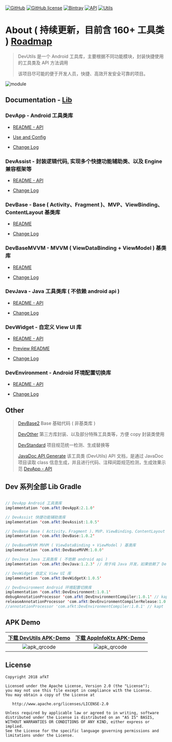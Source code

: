 
[![GitHub](https://img.shields.io/badge/GitHub-afkT-blue.svg)](https://github.com/afkT)
[![GitHub license](https://img.shields.io/github/license/afkT/DevUtils.svg)](https://github.com/afkT/DevUtils/blob/master/LICENSE)
[![Bintray](https://img.shields.io/badge/DevUtils-2.1.0-brightgreen.svg)](https://bintray.com/afkt/maven/DevAppX)
[![API](https://img.shields.io/badge/API-14%2B-brightgreen.svg?style=flat)](https://android-arsenal.com/api?level=14)
[![Utils](https://img.shields.io/badge/utils-160+-ff69b4.svg)](https://github.com/afkT/DevUtils/blob/master/lib/DevApp/README.md)

# About ( 持续更新，目前含 160+ 工具类 ) [Roadmap](https://github.com/afkT/DevUtils/projects/1)

> DevUtils 是一个 Android 工具库，主要根据不同功能模块，封装快捷使用的工具类及 API 方法调用
>
> 该项目尽可能的便于开发人员，快捷、高效开发安全可靠的项目。

![module](https://github.com/afkT/DevUtils/raw/master/art/module.png)

## Documentation - [Lib](https://github.com/afkT/DevUtils/blob/master/lib)

### DevApp - Android 工具类库

- [README - API](https://github.com/afkT/DevUtils/blob/master/lib/DevApp/README.md)

- [Use and Config](https://github.com/afkT/DevUtils/blob/master/lib/DevApp/utils_readme/USE_CONFIG.md)

- [Change Log](https://github.com/afkT/DevUtils/blob/master/lib/DevApp/CHANGELOG.md)

### DevAssist - 封装逻辑代码, 实现多个快捷功能辅助类、以及 Engine 兼容框架等

- [README - API](https://github.com/afkT/DevUtils/blob/master/lib/DevAssist/README.md)

- [Change Log](https://github.com/afkT/DevUtils/blob/master/lib/DevAssist/CHANGELOG.md)

### DevBase - Base ( Activity、Fragment )、MVP、ViewBinding、ContentLayout 基类库

- [README](https://github.com/afkT/DevUtils/blob/master/lib/DevBase/README.md)

- [Change Log](https://github.com/afkT/DevUtils/blob/master/lib/DevBase/CHANGELOG.md)

### DevBaseMVVM - MVVM ( ViewDataBinding + ViewModel ) 基类库

- [README](https://github.com/afkT/DevUtils/blob/master/lib/DevBaseMVVM/README.md)

- [Change Log](https://github.com/afkT/DevUtils/blob/master/lib/DevBaseMVVM/CHANGELOG.md)

### DevJava - Java 工具类库 ( 不依赖 android api )

- [README - API](https://github.com/afkT/DevUtils/blob/master/lib/DevJava/README.md)

- [Change Log](https://github.com/afkT/DevUtils/blob/master/lib/DevJava/CHANGELOG.md)

### DevWidget - 自定义 View UI 库

- [README - API](https://github.com/afkT/DevUtils/blob/master/lib/DevWidget/README_API.md)

- [Preview README](https://github.com/afkT/DevUtils/blob/master/lib/DevWidget)

- [Change Log](https://github.com/afkT/DevUtils/blob/master/lib/DevWidget/CHANGELOG.md)

### DevEnvironment - Android 环境配置切换库

- [README - API](https://github.com/afkT/DevUtils/blob/master/lib/Environment)

- [Change Log](https://github.com/afkT/DevUtils/blob/master/lib/Environment/DevEnvironment/CHANGELOG.md)

## Other

> [DevBase2](https://github.com/afkT/DevUtils/blob/master/lib/DevBase2/src/main/java/dev/base) Base 基础代码 ( 非基类库 )
>
> [DevOther](https://github.com/afkT/DevUtils/blob/master/lib/DevOther/README.md) 第三方库封装、以及部分特殊工具类等，方便 copy 封装类使用 
>
> [DevStandard](https://github.com/afkT/DevUtils/blob/master/lib/DevStandard/src/main/java/dev/standard) 项目规范统一检测、生成替换等
>
> [JavaDoc API Generate](https://github.com/afkT/JavaDoc) 该工具类 (DevUtils) API 文档，是通过 JavaDoc 项目读取 class 信息生成，并且进行代码、注释间距规范检测，生成效果示范 [DevApp - API](https://github.com/afkT/DevUtils/blob/master/lib/DevApp/README.md)


## Dev 系列全部 Lib Gradle

```java

// DevApp Android 工具类库
implementation 'com.afkt:DevAppX:2.1.0'

// DevAssist 快捷功能辅助类库
implementation 'com.afkt:DevAssist:1.0.5'

// DevBase Base ( Activity、Fragment )、MVP、ViewBinding、ContentLayout 基类库
implementation 'com.afkt:DevBase:1.0.2'

// DevBaseMVVM MVVM ( ViewDataBinding + ViewModel ) 基类库
implementation 'com.afkt:DevBaseMVVM:1.0.0'

// DevJava Java 工具类库 ( 不依赖 android api )
implementation 'com.afkt:DevJava:1.2.3' // 用于纯 Java 开发，如果依赖了 DevApp 则不需要依赖 DevJava

// DevWidget 自定义 View UI 库
implementation 'com.afkt:DevWidgetX:1.0.5'

// DevEnvironment Android 环境配置切换库
implementation 'com.afkt:DevEnvironment:1.0.1'
debugAnnotationProcessor 'com.afkt:DevEnvironmentCompiler:1.0.1' // kaptDebug
releaseAnnotationProcessor 'com.afkt:DevEnvironmentCompilerRelease:1.0.1' // kaptRelease
//annotationProcessor 'com.afkt:DevEnvironmentCompiler:1.0.1' // kapt
```

## APK Demo

| [下载 DevUtils APK-Demo](https://github.com/afkT/DevUtils/raw/master/art/apk/app.apk) | [下载 AppInfoKtx APK-Demo](https://github.com/afkT/DevUtils/raw/master/art/apk/AppInfoKtx.apk) |
|:--:|:--:|
| ![apk_qrcode](https://github.com/afkT/DevUtils/raw/master/art/apk/app_apk_qrcode.png) | ![apk_qrcode](https://github.com/afkT/DevUtils/raw/master/art/apk/appinfo_apk_qrcode.png) |

## License

    Copyright 2018 afkT

    Licensed under the Apache License, Version 2.0 (the "License");
    you may not use this file except in compliance with the License.
    You may obtain a copy of the License at

       http://www.apache.org/licenses/LICENSE-2.0

    Unless required by applicable law or agreed to in writing, software
    distributed under the License is distributed on an "AS IS" BASIS,
    WITHOUT WARRANTIES OR CONDITIONS OF ANY KIND, either express or implied.
    See the License for the specific language governing permissions and
    limitations under the License.
    